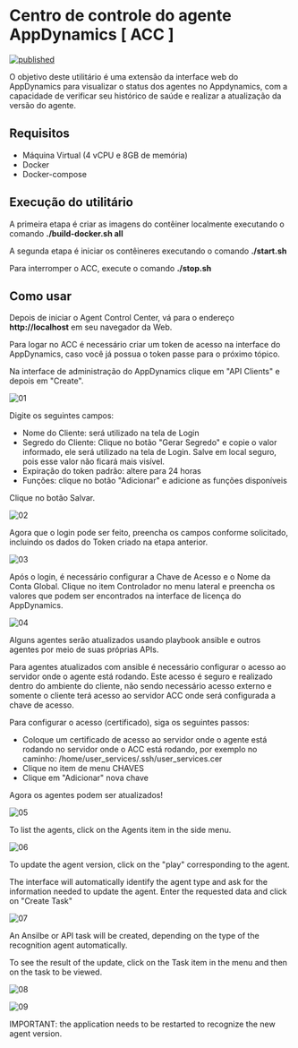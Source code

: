 # Centro de controle do agente AppDynamics [ ACC ]

[![published](https://static.production.devnetcloud.com/codeexchange/assets/images/devnet-published.svg)](https://developer.cisco.com/codeexchange/github/repo/Appdynamics/agent-control-center)

O objetivo deste utilitário é uma extensão da interface web do AppDynamics para visualizar o status dos agentes no Appdynamics, com a capacidade de verificar seu histórico de saúde e realizar a atualização da versão do agente.

## Requisitos

- Máquina Virtual (4 vCPU e 8GB de memória)
- Docker
- Docker-compose

## Execução do utilitário

A primeira etapa é criar as imagens do contêiner localmente executando o comando **./build-docker.sh all**

A segunda etapa é iniciar os contêineres executando o comando **./start.sh**

Para interromper o ACC, execute o comando **./stop.sh**

## Como usar

Depois de iniciar o Agent Control Center, vá para o endereço **http://localhost** em seu navegador da Web.

Para logar no ACC é necessário criar um token de acesso na interface do AppDynamics, caso você já possua o token passe para o próximo tópico.

Na interface de administração do AppDynamics clique em "API Clients" e depois em "Create".

![01](https://github.com/Appdynamics/agent-control-center/blob/main/docimages/Create-API-Token-01.png?raw=true)

Digite os seguintes campos:

- Nome do Cliente: será utilizado na tela de Login
- Segredo do Cliente: Clique no botão "Gerar Segredo" e copie o valor informado, ele será utilizado na tela de Login. Salve em local seguro, pois esse valor não ficará mais visível.
- Expiração do token padrão: altere para 24 horas
- Funções: clique no botão "Adicionar" e adicione as funções disponíveis

Clique no botão Salvar.

![02](https://github.com/Appdynamics/agent-control-center/blob/main/docimages/Create-API-Token-02.png?raw=true)

Agora que o login pode ser feito, preencha os campos conforme solicitado, incluindo os dados do Token criado na etapa anterior.

![03](https://github.com/Appdynamics/agent-control-center/blob/main/docimages/Login-01.png?raw=true)

Após o login, é necessário configurar a Chave de Acesso e o Nome da Conta Global. Clique no item Controlador no menu lateral e preencha os valores que podem ser encontrados na interface de licença do AppDynamics.

![04](https://github.com/Appdynamics/agent-control-center/blob/main/docimages/Controller-01.png?raw=true)

Alguns agentes serão atualizados usando playbook ansible e outros agentes por meio de suas próprias APIs.

Para agentes atualizados com ansible é necessário configurar o acesso ao servidor onde o agente está rodando. Este acesso é seguro e realizado dentro do ambiente do cliente, não sendo necessário acesso externo e somente o cliente terá acesso ao servidor ACC onde será configurada a chave de acesso.

Para configurar o acesso (certificado), siga os seguintes passos:

- Coloque um certificado de acesso ao servidor onde o agente está rodando no servidor onde o ACC está rodando, por exemplo no caminho: /home/user_services/.ssh/user_services.cer
- Clique no item de menu CHAVES
- Clique em "Adicionar" nova chave

Agora os agentes podem ser atualizados!

![05](https://github.com/Appdynamics/agent-control-center/blob/main/docimages/Keys-01.png?raw=true)

To list the agents, click on the Agents item in the side menu.

![06](https://github.com/Appdynamics/agent-control-center/blob/main/docimages/AgentsfromAppD-01.png?raw=true)

To update the agent version, click on the "play" corresponding to the agent.

The interface will automatically identify the agent type and ask for the information needed to update the agent. Enter the requested data and click on "Create Task"

![07](https://github.com/Appdynamics/agent-control-center/blob/main/docimages/UpdateAgent-02.png?raw=true)

An Ansilbe or API task will be created, depending on the type of the recognition agent automatically.

To see the result of the update, click on the Task item in the menu and then on the task to be viewed.

![08](https://github.com/Appdynamics/agent-control-center/blob/main/docimages/Task-01.png?raw=true)

![09](https://github.com/Appdynamics/agent-control-center/blob/main/docimages/Task-02.png?raw=true)

IMPORTANT: the application needs to be restarted to recognize the new agent version.
